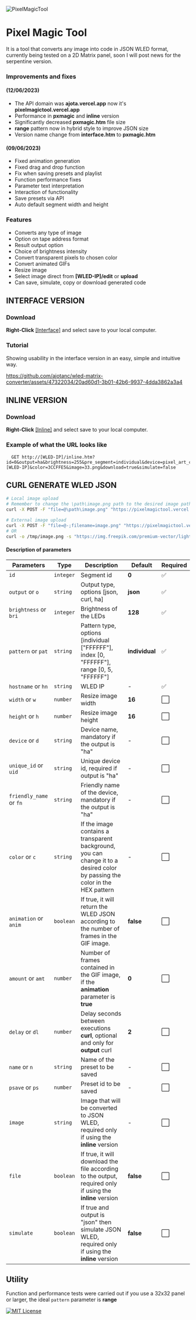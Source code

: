 ![PixelMagicTool](https://github.com/ajotanc/PixelMagicTool/assets/47322034/300b240b-40a3-4a9a-a6f0-925631919d9b)

# Pixel Magic Tool
It is a tool that converts any image into code in JSON WLED format, currently being tested on a 2D Matrix panel, soon I will post news for the serpentine version.

### Improvements and fixes
#### (12/06/2023)
- The API domain was **ajota.vercel.app** now it's **pixelmagictool.vercel.app**
- Performance in **pxmagic** and **inline** version
- Significantly decreased **pxmagic.htm** file size
- **range** pattern now in hybrid style to improve JSON size
- Version name change from **interface.htm** to **pxmagic.htm**

#### (09/06/2023)
- Fixed animation generation
- Fixed drag and drop function
- Fix when saving presets and playlist
- Function performance fixes
- Parameter text interpretation
- Interaction of functionality
- Save presets via API
- Auto default segment width and height

### Features
- Converts any type of image
- Option on tape address format
- Result output option
- Choice of brightness intensity
- Convert transparent pixels to chosen color
- Convert animated GIFs
- Resize image
- Select image direct from **[WLED-IP]/edit** or **upload**
- Can save, simulate, copy or download generated code

## INTERFACE VERSION
### Download
**Right-Click** [[Interface]](https://raw.githubusercontent.com/ajotanc/wled-matrix-converter/main/interface.htm) and select save to your local computer.

### Tutorial
Showing usability in the interface version in an easy, simple and intuitive way.

https://github.com/ajotanc/wled-matrix-converter/assets/47322034/20ad60d1-3b01-42b6-9937-4dda3862a3a4

## INLINE VERSION
### Download
**Right-Click** [[Inline]](https://raw.githubusercontent.com/ajotanc/wled-matrix-converter/main/inline.htm) and select save to your local computer.

### Example of what the URL looks like
```
  GET http://[WLED-IP]/inline.htm?id=0&output=ha&brightness=255&pre_segment=individual&device=pixel_art_controller_001&unique_id=pixel_art_controller_001a&friendly_name=PixelArt&hostname=[WLED-IP]&color=3CCFFE5&image=33.png&download=true&simulate=false
```
## CURL GENERATE WLED JSON
```bash
# Local image upload
# Remember to change the \path\image.png path to the desired image path.
curl -X POST -F "file=@\path\image.png" "https://pixelmagictool.vercel.app/api/wled/image?id=0&output=json&brightness=255&pre_segment=individual&hostname=10.0.0.41&color=CCFFE5"

# External image upload
curl -X POST -F "file=@-;filename=image.png" "https://pixelmagictool.vercel.app/api/wled/image?id=0&output=curl&brightness=255&pre_segment=individual&hostname=10.0.0.41&color=CCFFE5" < <(curl -s "https://img.freepik.com/premium-vector/lightning-pixel-art-gaming-item-game-pixel-lightning_158677-585.jpg")
# OR
curl -o /tmp/image.png -s "https://img.freepik.com/premium-vector/lightning-pixel-art-gaming-item-game-pixel-lightning_158677-585.jpg" && curl -X POST -F "file=@/tmp/image.png" "https://pixelmagictool.vercel.app/api/wled/image?id=0&output=curl&brightness=255&pre_segment=individual&hostname=10.0.0.41&color=3CCFFE5"
```

#### Description of parameters
| Parameters | Type | Description | Default | Required |
| ---------- | ---- | ------- | ----------- | -------- | 
| `id` | `integer` | Segment id | **0** | ✅
| `output` or `o` | `string` | Output type, options [json, curl, ha] | **json** | ✅
| `brightness` or `bri` | `integer` | Brightness of the LEDs | **128** | ✅
| `pattern` or `pat` | `string` | Pattern type, options [individual ["FFFFFF"], index [0, "FFFFFF"], range [0, 5, "FFFFFF"] | **individual** | ✅
| `hostname` or `hn` | `string` | WLED IP | - | ✅
| `width` or `w` | `number` | Resize image width | **16** | ⬜️
| `height` or `h` | `number` | Resize image height | **16** | ⬜️
| `device` or `d` | `string` | Device name, mandatory if the output is "ha" | - | ⬜️
| `unique_id` or `uid` | `string` | Unique device id, required if output is "ha" | - | ⬜️
| `friendly_name` or `fn` | `string` | Friendly name of the device, mandatory if the output is "ha" | - | ⬜️
| `color` or `c` | `string` | If the image contains a transparent background, you can change it to a desired color by passing the color in the HEX pattern | - | ⬜️
| `animation` or `anim` | `boolean` | If true, it will return the WLED JSON according to the number of frames in the GIF image. | **false** | ⬜️
| `amount` or `amt` | `number` | Number of frames contained in the GIF image, if the **animation** parameter is **true** | **0** | ⬜️
| `delay` or `dl` | `number` | Delay seconds between executions **curl**, optional and only for **output** curl | **2** | ⬜️
| `name` or `n` | `string` | Name of the preset to be saved | - | ⬜️
| `psave` or `ps` | `number` | Preset id to be saved | - | ⬜️
| `image` | `string` | Image that will be converted to JSON WLED, required only if using the **inline** version | - | ⬜️
| `file` | `boolean` | If true, it will download the file according to the output, required only if using the **inline** version | **false** | ⬜️
| `simulate` | `boolean` | If true and output is "json" then simulate JSON WLED, required only if using the **inline** version | **false** | ⬜️

## Utility
Function and performance tests were carried out if you use a 32x32 panel or larger, the ideal `pattern` parameter is **range**

[![MIT License](https://img.shields.io/badge/License-MIT-green.svg)](https://choosealicense.com/licenses/mit/)
